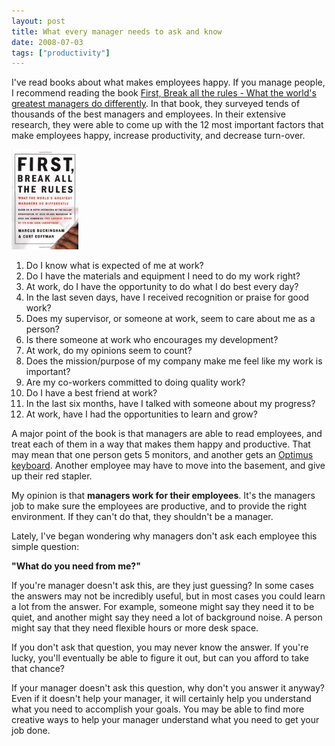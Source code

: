 ```yaml
---
layout: post
title: What every manager needs to ask and know
date: 2008-07-03
tags: ["productivity"]
---
```


I've read books about what makes employees happy. If you manage people, I recommend reading the book [First, Break all the rules - What the world's greatest managers do differently](http://www.amazon.com/exec/obidos/ASIN/0684852861/ytechie-20). In that book, they surveyed tends of thousands of the best managers and employees. In their extensive research, they were able to come up with the 12 most important factors that make employees happy, increase productivity, and decrease turn-over.

![First, break all the files, what the world's greatest managers do differently](First-Break-All-The-Rules.jpg)

1.  Do I know what is expected of me at work?
2.  Do I have the materials and equipment I need to do my work right?
3.  At work, do I have the opportunity to do what I do best every day?
4.  In the last seven days, have I received recognition or praise for good work?
5.  Does my supervisor, or someone at work, seem to care about me as a person?
6.  Is there someone at work who encourages my development?
7.  At work, do my opinions seem to count?
8.  Does the mission/purpose of my company make me feel like my work is important?
8.  Are my co-workers committed to doing quality work?
9.  Do I have a best friend at work?
10.  In the last six months, have I talked with someone about my progress?
11.  At work, have I had the opportunities to learn and grow?  

A major point of the book is that managers are able to read employees, and treat each of them in a way that makes them happy and productive. That may mean that one person gets 5 monitors, and another gets an [Optimus keyboard](http://www.artlebedev.com/everything/optimus/). Another employee may have to move into the basement, and give up their red stapler.

My opinion is that **managers work for their employees**. It's the managers job to make sure the employees are productive, and to provide the right environment. If they can't do that, they shouldn't be a manager.

Lately, I've began wondering why managers don't ask each employee this simple question:

**"What do you need from me?"**

If you're manager doesn't ask this, are they just guessing? In some cases the answers may not be incredibly useful, but in most cases you could learn a lot from the answer. For example, someone might say they need it to be quiet, and another might say they need a lot of background noise. A person might say that they need flexible hours or more desk space.

If you don't ask that question, you may never know the answer. If you're lucky, you'll eventually be able to figure it out, but can you afford to take that chance?

If your manager doesn't ask this question, why don't you answer it anyway? Even if it doesn't help your manager, it will certainly help you understand what you need to accomplish your goals. You may be able to find more creative ways to help your manager understand what you need to get your job done.